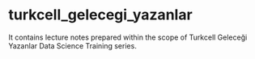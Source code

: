 # turkcell_gelecegi_yazanlar
It contains lecture notes prepared within the scope of Turkcell Geleceği Yazanlar Data Science Training series.
